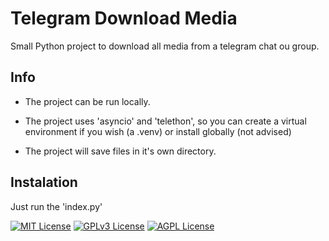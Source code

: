 # Telegram Download Media
Small Python project to download all media from a telegram chat ou group.

## Info

- The project can be run locally.

- The project uses 'asyncio' and 'telethon', so you can create a virtual environment if you wish (a .venv) or install globally (not advised)

- The project will save files in it's own directory.

## Instalation

Just run the 'index.py'


[![MIT License](https://img.shields.io/badge/License-MIT-green.svg)](https://choosealicense.com/licenses/mit/)
[![GPLv3 License](https://img.shields.io/badge/License-GPL%20v3-yellow.svg)](https://opensource.org/licenses/)
[![AGPL License](https://img.shields.io/badge/license-AGPL-blue.svg)](http://www.gnu.org/licenses/agpl-3.0)

